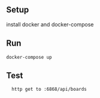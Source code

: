 ## Setup

install docker and docker-compose

## Run

```
docker-compose up
```

## Test

```
  http get to :6868/api/boards
```
